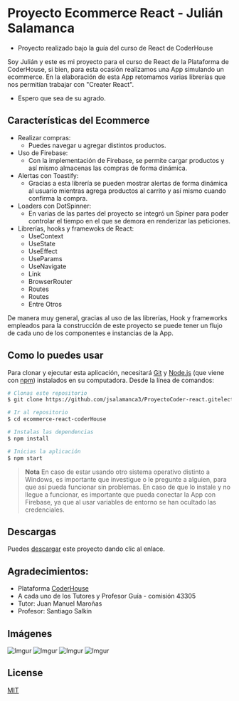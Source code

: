 # Proyecto Ecommerce React - Julián Salamanca
* Proyecto realizado bajo la guía del curso de React de CoderHouse

Soy Julián y este es mi proyecto para el curso de React de la Plataforma de CoderHouse, si bien, para esta ocasión realizamos una App simulando un ecommerce. En la elaboración de esta App retomamos varias librerías que nos permitían trabajar con "Creater React".

* Espero que sea de su agrado.

## Características del Ecommerce

* Realizar compras:
  - Puedes navegar u agregar distintos productos.
* Uso de Firebase:
  - Con la implementación de Firebase, se permite cargar productos y así mismo almacenas las compras de forma dinámica.
* Alertas con Toastify:
  - Gracias a esta librería se pueden mostrar alertas de forma dinámica al usuario mientras agrega productos al carrito y así mismo cuando confirma la compra.
* Loaders con DotSpinner:
  - En varias de las partes del proyecto se integró un Spiner para poder controlar el tiempo en el que se demora en renderizar las peticiones.
* Librerías, hooks y framewoks de React:
  - UseContext
  - UseState
  - UseEffect
  - UseParams
  - UseNavigate
  - Link
  - BrowserRouter
  - Routes
  - Routes
  - Entre Otros

De manera muy general, gracias al uso de las librerías, Hook y frameworks empleados para la construcción de este proyecto se puede tener un flujo de cada uno de los componentes e instancias de la App.

## Como lo puedes usar

Para clonar y ejecutar esta aplicación, necesitará [Git](https://git-scm.com) y [Node.js](https://nodejs.org/en/download/) (que viene con [npm](http://npmjs.com)) instalados en su computadora. Desde la línea de comandos:

```bash
# Clonas este repositorio
$ git clone https://github.com/jsalamanca3/ProyectoCoder-react.gitelectron-markdownify

# Ir al repositorio
$ cd ecommerce-react-coderHouse

# Instalas las dependencias
$ npm install

# Inicias la aplicación
$ npm start
```

> **Nota**
> En caso de estar usando otro sistema operativo distinto a Windows, es importante que investigue o le pregunte a alguien, para que así pueda funcionar sin problemas.
> En caso de que lo instale y no llegue a funcionar, es importante que pueda conectar la App con Firebase, ya que al usar variables de entorno se han ocultado las credenciales.

## Descargas

Puedes [descargar](https://github.com/jsalamanca3/ProyectoCoder-react/archive/refs/heads/main.zip) este proyecto dando clic al enlace.

## Agradecimientos:

- Plataforma [CoderHouse](https://plataforma-login.coderhouse.com/)
- A cada uno de los Tutores y Profesor Guía - comisión 43305
- Tutor: Juan Manuel Maroñas
- Profesor: Santiago Salkin

## Imágenes

![Imgur](https://academiausbbogedu-my.sharepoint.com/personal/jfsalamanca_academia_usbbog_edu_co/Documents/img-ProyectoCoderHouse/2.PNG)
![Imgur](https://academiausbbogedu-my.sharepoint.com/personal/jfsalamanca_academia_usbbog_edu_co/Documents/img-ProyectoCoderHouse/3.PNG)
![Imgur](https://academiausbbogedu-my.sharepoint.com/personal/jfsalamanca_academia_usbbog_edu_co/Documents/img-ProyectoCoderHouse/4.PNG)
![Imgur](https://academiausbbogedu-my.sharepoint.com/personal/jfsalamanca_academia_usbbog_edu_co/Documents/img-ProyectoCoderHouse/5.PNG)

## License

[MIT](https://choosealicense.com/licenses/mit/)